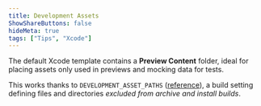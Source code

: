 ```yaml
---
title: Development Assets
ShowShareButtons: false
hideMeta: true
tags: ["Tips", "Xcode"]
---
```


The default Xcode template contains a **Preview Content** folder, ideal for placing assets only used in previews and mocking data for tests.

This works thanks to `DEVELOPMENT_ASSET_PATHS` ([reference](https://developer.apple.com/documentation/xcode/build-settings-reference#Development-Assets)), a build setting defining files and directories _excluded from archive and install builds_.
